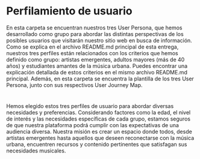 # Perfilamiento de usuario

En esta carpeta se encuentran nuestros tres User Persona, que hemos desarrollado como grupo para abordar las distintas perspectivas de los posibles usuarios que visitarán nuestro sitio web en busca de información. Como se explica en el archivo README.md principal de esta entrega, nuestros tres perfiles están relacionados con los criterios que hemos definido como grupo: artistas emergentes, adultos mayores (más de 40 años) y estudiantes amantes de la música urbana. Puedes encontrar una explicación detallada de estos criterios en el mismo archivo README.md principal.
Además, en esta carpeta se encuentra la plantilla de los tres User Persona, junto con sus respectivos User Journey Map. 

#
Hemos elegido estos tres perfiles de usuario para abordar diversas necesidades y preferencias. Considerando factores como la edad, el nivel de interés y las necesidades específicas de cada grupo, estamos seguros de que nuestra plataforma podrá cumplir con las expectativas de una audiencia diversa. Nuestra misión es crear un espacio donde todos, desde artistas emergentes hasta aquellos que deseen reconectarse con la música urbana, encuentren recursos y contenido pertinentes que satisfagan sus necesidades musicales.
